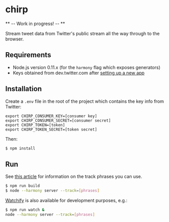 # chirp

** -- Work in progress! -- **

Stream tweet data from Twitter's public stream all the way through to the browser.


## Requirements

 * Node.js version 0.11.x (for the `harmony` flag which exposes generators)
 * Keys obtained from dev.twitter.com after [setting up a new app](https://apps.twitter.com/app/new)


## Installation

Create a `.env` file in the root of the project which contains the key info from Twitter:

```
export CHIRP_CONSUMER_KEY=[consumer key]
export CHIRP_CONSUMER_SECRET=[consumer secret]
export CHIRP_TOKEN=[token]
export CHIRP_TOKEN_SECRET=[token secret]
```

Then:

```sh
$ npm install
```


## Run

See [this article](https://dev.twitter.com/docs/streaming-apis/parameters#track) for information on the track phrases you can use.

```sh
$ npm run build
$ node --harmony server --track=[phrases]
```

[Watchify](https://github.com/substack/watchify) is also available for development purposes, e.g.:

```sh
$ npm run watch &
node --harmony server --track=[phrases]
```